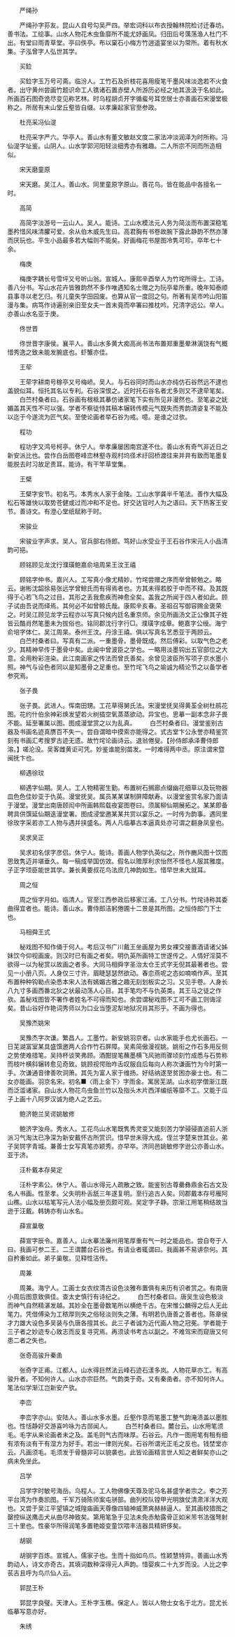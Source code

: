 <!-- { "loadSidebar": true } -->
　　严绳孙

　　严绳孙字荪友。昆山人自号勾吴严四。举宏词科以布衣授翰林院检讨迁春坊。善书法。工绘事。山水人物花木虫鱼靡所不能尤妤画凤。归田后号蕅荡渔人杜门不出。有堂曰雨青草堂。亭曰佚亭。布以窠石小梅方竹逍遥宴坐以为常所。着有秋水集。子泓曾字人弘世其学。

　　买鉝

　　买鉝字玉万号可斋。临汾人。工竹石及折枝花喜用瘦笔干墨风味淡逸若不火食者。出守黄州尝画竹题识命工人镌诸石置赤壁人所游历必经之地其汲汲于名如此。所画百石图奇诡尽变见称艺林。时乌程胡贞开字循蜚号耳空居士亦善画石宋漫堂极称之。所居有末山堂丘壑皆自缀。以孝廉起家官至参政。

　　杜亮采冯仙湜

　　杜亮采字严六。华亭人。善山水有董文敏赵文度二家法冲淡润泽为时所称。冯仙湜字址鉴。山阴人。山水学郭河阳轻淡细秀亦有雅趣。二人所宗不同而所造相似。

　　宋天磨童原

　　宋天磨。吴江人。善山水。同里童原字原山。善花鸟。皆在能品中各擅名一时。

　　高简

　　高简字淡游号一云山人。吴人。能诗。工山水模法元人务为简淡而布置深稳笔墨矜惜风味清臞可爱。余从伯木威先生曰。高君胸有书卷故腕下露此静韵不然亦薄而厌玩也。平生小品最多若大幅则不能矣。好画梅花书屋图冷隽可珍。卒年七十余。

　　梅庚

　　梅庚字耦长号雪坪又号听山翁。宣城人。康熙辛酉举人为竹垞所得士。工诗。善八分书。写山水花卉皆雅韵然不多作唯遇知名士赠之为阮亭辈所重。晚年知泰顺县事寻以老乞归。有儿童失学田园废。也算从官一度回之句。所著有吴市吟山阳笛漫与集。病笃作诗遍别亲旧至女夫一首未竟而卒署曰推枕吟。兄清字远公。举人。亦善山水名亚于庚。

　　佟世晋

　　佟世晋字康侯。襄平人。善山水多黄大痴高尚书法布置郑重墨晕淋漓饶有气概惜秀逸之致未能发腕底也。虾蟹亦佳。

　　王荦

　　王荦字耕南号稼亭又号梅峤。吴人。与石谷同时而山水亦纯仿石谷然远不逮也盖貌似耳。恒托其名以专利。石谷深恨之。近时托石谷名者尤多则又不逮荦笔矣。
　　白苎村桑者曰。石谷画有根柢其摹仿诸家笔下实有所见非漫然也。至笔姿之妩媚盖其天性不可以强。学者不察徒恃其稿本辗转传模元气既失而秀韵清姿复不能及以迄于今遂流为匠气矣。至使论画者举石谷为戒。噫。是谁之过欤。

　　程功

　　程功字又鸿号柯亭。休宁人。举孝廉屡困南宫遂不仕。善山水有奇气非近日之新安派比也。尝作白岳图卷峰峦林壑寺观村坞径术纡回桥渡往来并井有致而笔墨复能脱去时习故足贵耳。能诗。有干竿草堂集。

　　王檗

　　王檗字安节。初名丐。本秀水人家于金陵。工山水学龚半千笔法。善作大幅及松石等雄快以取势苍健或过而冲和不足也。好交达官时人为之语曰。天下热客王安节。善诗文。有澄心堂纸赋称于时。

　　宋骏业

　　宋骏业字声求。吴人。官兵部右侍郎。笃好山水受业于王石谷作宋元人小品清韵可挹。

　　顾铭顾见龙沈行濮璜鲍嘉俞培周杲王汶王禧

　　顾铭字仲书。嘉兴人。工写真小像尤精妙。竹垞尝赠之序而举曾鲸勉之。略云。谢彬沈韶徐易张远学曾鲸氏而有得焉者也。方其未得若胶于中而不释。及其既得于心若飞鸟之过目。其形之丢我愈疾而神愈全矣。盖我之所闻于四人者如此。顾子试由吾说而绎焉。其何必不如曾鲸氏哉。康熙辛亥春。圣祖召写御容赐金褒荣之。时吴江顾见龙字云程亦以写真只候内廷名重京师。余见所画汤文正公像其子姓皆云酷肖然笔墨未为拔俗也。铭同郡沈行字行□。濮璜字成章。鲍嘉字公绶。海宁俞培字体仁。吴江周杲。泰州王汶。丹涂王禧。俱以写真名艺悉亚于两顾云。
　　白苎村桑者曰。写真有二派。一重墨骨。墨骨既成。然后傅彩。以取气色之老少。其精神早传于墨骨中矣。此闽中曾波臣之学也。一略用淡墨钩出五官部位之大意。全用粉彩渲染。此江南画家之传法而曾氏善矣。余曾见波臣所写项子京水墨小照。神气与设色者同以是知墨骨之足重也。至竹垞飞鸟之喻诚为精论节之以备学者参究焉。

　　张子畏

　　张子畏。武进人。恽南田甥。工花草得舅氏法。宋漫堂抚吴得黄荃全树杜鹃花图。花约什伯余神彩焕发望若火树插空氧蒸蒸欲动。异宝也。思摹一副本念非子畏不能。延至署属以图。图成漫堂赏之以为乱真。
　　白苎村桑者曰。漫堂鉴别古器及书画名迹真赝百不失一。尝自谓暗中摸索亦能得之。式古堂卞公永誉亦精鉴赏刻有书画汇考搜罗古迹无遗。故竹垞论画诗云。退翁倦叟。【孙侍郎承泽曹侍郎溶。】嗟沦没。吴客雌黄讵可凭。妙鉴谁能别苗发。一时难得两中丞。原注谓宋暨闽抚卞也。

　　柳遇徐玟

　　柳遇字仙期。吴人。工人物精密生勤。布置树石搁廊点缀幽花细草以及玩物器皿色色佳妙亚于仇英。漫堂抚吴。属员某某谋制屏障献寿。以漫堂鉴赏名家乃面请于漫堂。漫堂出南唐顾闳中所画韩熙载夜宴图卷曰。须属柳仙期展拓之。某某即备聘具供馔延仙期迭漫堂署。图成浸堂邀某某共赏以宴乐之。一时传为韵事。遇同里徐玫字采若亦工人物与遇并挟盛名。两人凡临摹古本逼真处亦可谓之翻身凤皇也。

　　吴求吴正

　　吴求初名俅字彦侣。休宁人。能诗。善画人物学仇英似之。所作豳风图十饮图思致隽迈并堪垂久。每一稿成举国仿效。假名以赡厚利求怡然不怪也人服其雅度。子正字顼臣能世其学。兼长黄要叔花鸟法庶几神韵如生。惜早世未大就耳。

　　周之恒

　　周之恒字月如。临清人。官至江西参政后移家江浦。工八分书。竹垞诗称其委曲得宜者也。能诗。善山水。曹侍郎洁躬倦圃十二景是其所图。之恒侍郎门下士也。

　　马相舜王式

　　秘戏图不知作俑于何人。考后汉书广川戴王坐画屋为男女裸交接置酒请诸父姊妹饮今仰视画废。则汉时已有画之者矣。明仇英所画特工世遂传之。人情好淫莫不欲得一以为秘赏以故画之者多。大同马相舜字圣治太仓王式字无倪其最著者也。尝见一小册八页。人身仅三寸许。眉睫瑟瑟然欲动。春恋燕呢之态如喃喃作声。至其布置种种钩勒点染悉本宋人法有嫣媚古雅之趣无刻划板实之习。又见手卷。人身长八九寸多画西番北狄之状最动荡人心目。其手笔均不与仇英类。其王马之徒之作欤。盖秘戏图皆不署作者姓名不可得而知也。余尝谓秘戏图不工可不画工则诲淫矣。昔山谷好作艳词秀师以为口业当堕泥犁地狱况肖其形乎。不画为得也。

　　吴豫杰姚宋

　　吴豫杰字次谦。繁昌人。工墨竹。新安姚羽京者。山水家能手也尤长画石。一日芜湖富室某具盛馔邀两人合作竹石屏障。吴素简傲漫视姚。姚衔之作石多用反侧之势使难措笔。吴持杯谈笑弗顾。酒酣提笔蘸墨横飞风驰雨骤顷刻竹成悉与石势称而枝叶横斜辗转愈见奇致。姚顾视愕贻咋舌叹服自后每向人称次谦画竹为今时第一手。次谦通音律善吹洞箫。其先为富人家于维扬。好结纳遂至贫困亦豪士也。有二女亦能画。羽京名宋。初名■〈雨上金下〉字雨金。寓居芜湖。山水初学僧渐江既而泛滥诸家。自山水人物花鸟虫鱼兰竹以及指头木片西洋编纸等靡不工。又能于瓜子上画十八阿罗汉诚为绝人之艺云。

　　鲍济鲍兰吴谔姚敏修

　　鲍济字汝舟。秀水人。工花鸟山水笔既隽秀灵变又能刻苦力学骎骎直追前人浙派习气淘汰已净深为新安戴怀古所赏识。惜早世未得大成。侄兰字楚来世其业。弟子吴锷字青城。兼善士女写真笔亦颖秀。亦早卒。济同邑姚敏修字逊公亦善山水。亚于济。

　　汪朴戴本存昊定

　　汪朴字素公。休宁人。善山水得元人疏散之致。能鉴别古尊罍彝鼎金石古文及名人书画。性至孝。父失明朴舌舐三年遂复明。至行追古人矣。同郡戴本存号雁阿山樵。山水以枯笔写元人法小幅及册页颇可观。吴定字子静。宗渐江用笔稍结故当逊于汪戴。韩铸亦有山水名。

　　薛宣巢敬

　　薛宣字辰令。嘉善人。山水摹法廉州用笔厚重有气一时之能品也。尝自夸于人曰。我画可参二王。二王谓麓台石谷也。有请业者辄谓曰。我画甚不易讲奈何。其自矜重如此。弟子巢敬。见释性洁传。

　　周兼

　　周兼。海宁人。工画士女衣纹清古设色淡雅布置俱有来历有识者赏之。有南唐小周后图意致俱佳。查太史慎行有诗纪之。
　　白苎村桑者曰。唐吴生设色极淡而神气自然精湛发越。其妙全在墨骨数笔所以横绝千古。在宋惟公麟得之后人无此笔力。凭借傅染为工秾厚则失之俗轻淡则失之薄。有明若仇唐善之善者也。陈章侯才力雄大设色多吴装与仇唐各擅其长。此三子者诚为近代画人物之冠冕。学者能于三子者之妙迹专心致志而反复寻究焉。再须读书考古以副之。不难驾宋而窥唐又何患二者之失也。

　　张奇高骏升秦圅

　　张奇字正甫。江都人。山水得巨然法云峰石迹石漾多岚。人物花草亦工。有高骏升者。不知何许人。山水亦宗巨然。气韵类于奇。又有秦圅者。亦不知何许人。笔法似学渐江岂新安产欤。

　　李峦

　　李峦字亦山。安陆人。善山水多水墨。丘壑作意而笔墨工整气韵淹渍盖以墨胜也。性恬静好交游喜吟咏为古郧闻人。
　　白苎村桑者曰。麓台云。山水用笔须毛。毛字从来论画者未之及。盖毛则气古而味厚。石谷云。凡作一图用笔有租有细有浓有淡有干有湿方为好手。若出一律则光矣。石谷所谓光正毛之反也。钱埜堂亦云。凡画须毛。毛须发于骨髓非可以貌袭也。此皆论画精言世人知之者鲜矣亦山之病未免坐此。

　　吕学

　　吕学字时敏号海岳。乌程人。工人物佛像天尊及驼马名甚盛学者宗之。李之芳平台湾为作奏凯图。千军万骑陈师案屯骈部。曲列校队镗甲光明旗仗清肃洋洋大观也。又尝于吴江平望镇之城隍庙画天尊像四轴神威萧爽赫赫逼人。至其画校猎图之罄控纵送鹰击犬从曲尽神致矣。第用笔急于见法未免赤觔露骨正如米芾书法强弩射三十里也。性豪华所得润笔多置艳姬变童饮喂丰洁器具精妍侈矣。

　　胡钢

　　胡钢字百炼。宣城人。儒家子也。生而十指如鸟爪。性颖慧特异。善画山水秀韵动人，诗文亦奇古。其填词数种深得元人声韵。惜婴疾二十九岁而没。人比之李苌吉且呼为鸟爪仙人云。

　　郭昆王朴

　　郭昆字良璧。天津人。王朴字玉樵。保定人。皆以人物士女名于北方。昆尤长临摹写意亦好。

　　朱绣

